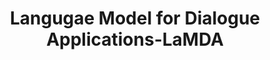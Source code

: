 ---
title: "Langugae Model for Dialogue Applications-LaMDA"

categories: ['']

tags: ['Langugae', 'Model', 'for', 'Dialogue', 'Applications', 'LaMDA']

arabic: ['نموذج اللغة لتطبيقات الحوار']

publishers: ['معجم مصطلحات التعلم الآلي والتعلم العميق وعلم البيانات']

types: "word"

slug: ""
---